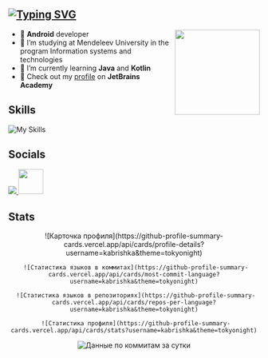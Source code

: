 ## [![Typing SVG](https://readme-typing-svg.herokuapp.com?font=Raleway&pause=1000&color=e5289e&width=435&lines=Karina+Gimalova)](https://git.io/typing-svg)

<img align='right'
     src="https://media.giphy.com/media/llarwdtFqG63IlqUR1/giphy.gif" 
     width="170">

* 👾 __Android__ developer
* 🔭 I’m studying at Mendeleev University in the program Information systems and technologies
* 💖 I’m currently learning __Java__ and __Kotlin__
* 🧠 Check out my [profile](https://hyperskill.org/profile/376332598) on __JetBrains Academy__

## Skills
![My Skills](https://skillicons.dev/icons?i=androidstudio,kotlin,java,cs,postgres,figma,html,css,php,firebase)

## Socials
<p align="left">
  <a href="https://discord.com/users/7983" target="_blank" rel="noreferrer">
    <img src="https://skillicons.dev/icons?i=discord" />
  </a>
  <a href="https://t.me/kabrishka" target="_blank" rel="noreferrer">
     <img src="https://user-images.githubusercontent.com/49933115/139837223-bf23d3a9-4638-4e17-994a-ac8678d5f517.png" width="50" height="50"/>
  </a>
</p>
</p>

## Stats
<div align="center">
     ![Карточка профиля](https://github-profile-summary-cards.vercel.app/api/cards/profile-details?username=kabrishka&theme=tokyonight)

     ![Статистика языков в коммитах](https://github-profile-summary-cards.vercel.app/api/cards/most-commit-language?username=kabrishka&theme=tokyonight)

     ![Статистика языков в репозиториях](https://github-profile-summary-cards.vercel.app/api/cards/repos-per-language?username=kabrishka&theme=tokyonight)

     ![Статистика профиля](https://github-profile-summary-cards.vercel.app/api/cards/stats?username=kabrishka&theme=tokyonight)

![Данные по коммитам за сутки](https://github-profile-summary-cards.vercel.app/api/cards/productive-time?username=kabrishka&theme=tokyonight)
</div>


<!-- ![Karina's GitHub stats](https://github-readme-stats.vercel.app/api?username=kabrishka&show_icons=true&theme=synthwave)

![Top Langs](https://github-readme-stats.vercel.app/api/top-langs/?username=kabrishka&layout=compact&theme=synthwave) -->
